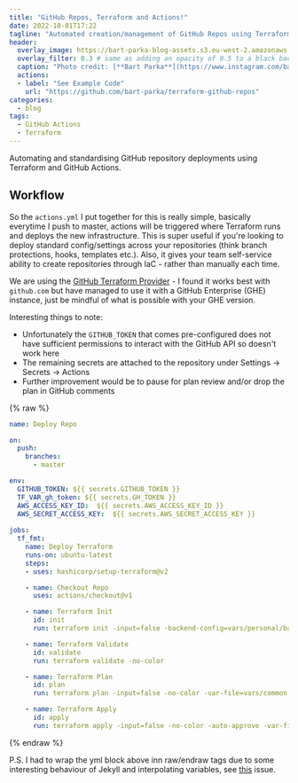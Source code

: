 ```yaml
---
title: "GitHub Repos, Terraform and Actions!"
date: 2022-10-01T17:22
tagline: "Automated creation/management of GitHub Repos using Terraform"
header:
  overlay_image: https://bart-parka-blog-assets.s3.eu-west-2.amazonaws.com/images/overlays/lacblanc.jpg
  overlay_filter: 0.3 # same as adding an opacity of 0.5 to a black background
  caption: "Photo credit: [**Bart Parka**](https://www.instagram.com/bart_parka/)"
  actions:
  - label: "See Example Code"
    url: "https://github.com/bart-parka/terraform-github-repos"
categories:
  - blog
tags:
  - GitHub Actions
  - Terraform
---
```


Automating and standardising GitHub repository deployments using Terraform and GitHub Actions.

## Workflow

So the `actions.yml` I put together for this is really simple, basically everytime I push to master, actions will be triggered where Terraform runs and deploys the new infrastructure.
This is super useful if you're looking to deploy standard config/settings across your repositories (think branch protections, hooks, templates etc.). Also, it gives your team self-service ability to create repositories through IaC - rather than manually each time.

We are using the [GitHub Terraform Provider](https://registry.terraform.io/providers/integrations/github/latest/docs) - I found it works best with `github.com` but have managed to use it with a GitHub Enterprise (GHE) instance, just be mindful of what is possible with your GHE version.

Interesting things to note:
* Unfortunately the `GITHUB_TOKEN` that comes pre-configured does not have sufficient permissions to interact with the GitHub API so doesn't work here
* The remaining secrets are attached to the repository under Settings -> Secrets -> Actions
* Further improvement would be to pause for plan review and/or drop the plan in GitHub comments

{% raw  %}
```yml
name: Deploy Repo

on:
  push:
    branches:
      - master

env:
  GITHUB_TOKEN: ${{ secrets.GITHUB_TOKEN }}
  TF_VAR_gh_token: ${{ secrets.GH_TOKEN }}
  AWS_ACCESS_KEY_ID:  ${{ secrets.AWS_ACCESS_KEY_ID }}
  AWS_SECRET_ACCESS_KEY:  ${{ secrets.AWS_SECRET_ACCESS_KEY }}
        
jobs:
  tf_fmt:
    name: Deploy Terraform
    runs-on: ubuntu-latest
    steps:
    - uses: hashicorp/setup-terraform@v2

    - name: Checkout Repo
      uses: actions/checkout@v1

    - name: Terraform Init
      id: init
      run: terraform init -input=false -backend-config=vars/personal/backend.hcl

    - name: Terraform Validate
      id: validate
      run: terraform validate -no-color

    - name: Terraform Plan
      id: plan
      run: terraform plan -input=false -no-color -var-file=vars/common.tfvars -var-file=vars/personal/vars.tfvars

    - name: Terraform Apply
      id: apply
      run: terraform apply -input=false -no-color -auto-approve -var-file=vars/common.tfvars -var-file=vars/personal/vars.tfvars
```
{% endraw %}

P.S. I had to wrap the yml block above inn raw/endraw tags due to some interesting behaviour of Jekyll and interpolating variables, see [this](https://stackoverflow.com/questions/3426182/how-to-escape-liquid-template-tags) issue.
